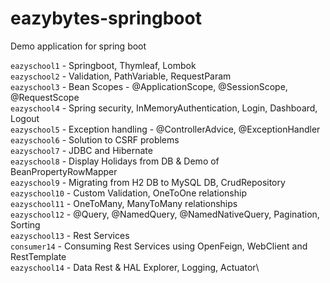 # eazybytes-springboot
Demo application for spring boot

`eazyschool1` - Springboot, Thymleaf, Lombok\
`eazyschool2` - Validation, PathVariable, RequestParam\
`eazyschool3` - Bean Scopes - @ApplicationScope, @SessionScope, @RequestScope\
`eazyschool4` - Spring security, InMemoryAuthentication, Login, Dashboard, Logout\
`eazyschool5` - Exception handling - @ControllerAdvice, @ExceptionHandler\
`eazyschool6` - Solution to CSRF problems\
`eazyschool7` - JDBC and Hibernate\
`eazyschool8` - Display Holidays from DB & Demo of BeanPropertyRowMapper\
`eazyschool9` - Migrating from H2 DB to MySQL DB, CrudRepository\
`eazyschool10` - Custom Validation, OneToOne relationship\
`eazyschool11` - OneToMany, ManyToMany relationships\
`eazyschool12` - @Query, @NamedQuery, @NamedNativeQuery, Pagination, Sorting\
`eazyschool13` - Rest Services\
`consumer14` - Consuming Rest Services using OpenFeign, WebClient and RestTemplate\
`eazyschool14` - Data Rest & HAL Explorer, Logging, Actuator\

